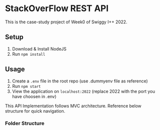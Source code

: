 # StackOverFlow REST API

This is the case-study project of Week0 of Swiggy I++ 2022.

## Setup
1. Download & Install NodeJS
2. Run `npm install`

## Usage
1. Create a `.env` file in the root repo (use .dummyenv file as reference)
2. Run `npm start`
3. View the application on `localhost:2022` (replace 2022 with the port you have choosen in .env)

This API Implementation follows MVC architecture. Reference below structure for quick navigation.
### Folder Structure